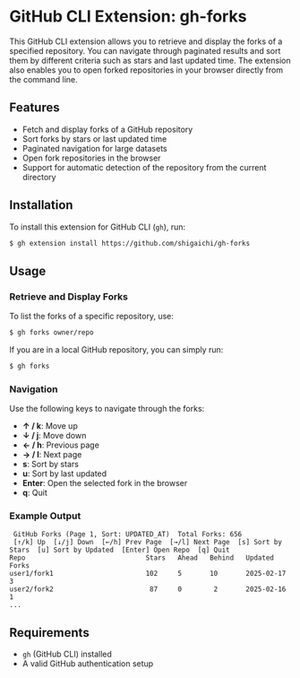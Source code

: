 # GitHub CLI Extension: gh-forks

This GitHub CLI extension allows you to retrieve and display the forks of a specified repository. You can navigate
through paginated results and sort them by different criteria such as stars and last updated time. The extension also
enables you to open forked repositories in your browser directly from the command line.

## Features

- Fetch and display forks of a GitHub repository
- Sort forks by stars or last updated time
- Paginated navigation for large datasets
- Open fork repositories in the browser
- Support for automatic detection of the repository from the current directory

## Installation

To install this extension for GitHub CLI (`gh`), run:

```sh
$ gh extension install https://github.com/shigaichi/gh-forks
```

## Usage

### Retrieve and Display Forks

To list the forks of a specific repository, use:

```sh
$ gh forks owner/repo
```

If you are in a local GitHub repository, you can simply run:

```sh
$ gh forks
```

### Navigation

Use the following keys to navigate through the forks:

- **↑ / k**: Move up
- **↓ / j**: Move down
- **← / h**: Previous page
- **→ / l**: Next page
- **s**: Sort by stars
- **u**: Sort by last updated
- **Enter**: Open the selected fork in the browser
- **q**: Quit

### Example Output

```
 GitHub Forks (Page 1, Sort: UPDATED_AT)  Total Forks: 656
 [↑/k] Up  [↓/j] Down  [←/h] Prev Page  [→/l] Next Page  [s] Sort by Stars  [u] Sort by Updated  [Enter] Open Repo  [q] Quit
Repo                              Stars   Ahead   Behind   Updated    Forks
user1/fork1                       102     5       10       2025-02-17  3
user2/fork2                        87     0        2       2025-02-16  1
...
```

## Requirements

- `gh` (GitHub CLI) installed
- A valid GitHub authentication setup
